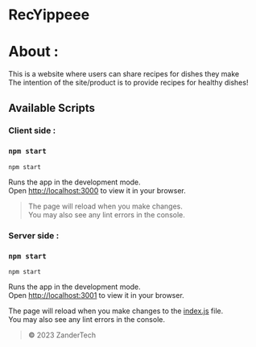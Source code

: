 # RecYippeee
# **About** :
This is a website where users can share recipes for dishes they make\
The intention of the site/product  is to provide recipes for healthy dishes!
## Available Scripts
### Client side :
### `npm start`

```terminal
npm start
```
Runs the app in the development mode.\
Open [http://localhost:3000](http://localhost:3000) to view it in your browser.

> The page will reload when you make changes.\
> You may also see any lint errors in the console.

### Server side :
### `npm start`
```terminal
npm start
```
Runs the app in the development mode.\
Open [http://localhost:3001](http://localhost:3001) to view it in your browser.

The page will reload when you make changes to the [index.js](https://github.com/YOGESHnick/RecYippeee/blob/main/server/src/index.js) file.\
You may also see any lint errors in the console.

> **©** 2023 ZanderTech

